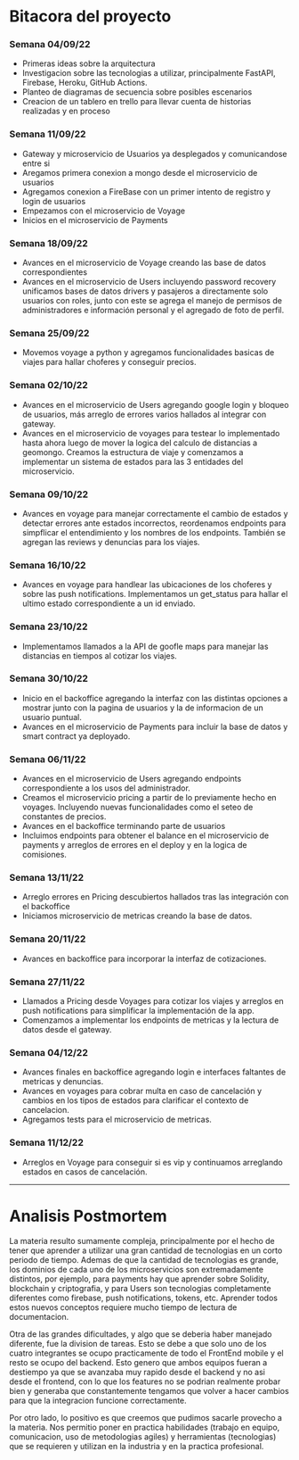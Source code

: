 # Bitacora del proyecto

### Semana 04/09/22
  - Primeras ideas sobre la arquitectura
  - Investigacion sobre las tecnologias a utilizar, principalmente FastAPI, Firebase, Heroku, GitHub Actions.
  - Planteo de diagramas de secuencia sobre posibles escenarios
  - Creacion de un tablero en trello para llevar cuenta de historias realizadas y en proceso


### Semana 11/09/22
 - Gateway y microservicio de Usuarios ya desplegados y comunicandose entre si
 - Aregamos primera conexion a mongo desde el microservicio de usuarios
 - Agregamos conexion a FireBase con un primer intento de registro y login de usuarios
 - Empezamos con el microservicio de Voyage
 - Inicios en el microservicio de Payments


### Semana 18/09/22
 - Avances en el microservicio de Voyage creando las base de datos correspondientes
 - Avances en el microservicio de Users incluyendo password recovery unificamos bases de datos drivers y pasajeros a directamente solo usuarios con roles, junto con este se agrega el manejo de permisos de administradores e información personal y el agregado de foto de perfil. 
 
 
### Semana 25/09/22
 - Movemos voyage a python y agregamos funcionalidades basicas de viajes para hallar choferes y conseguir precios.
 
### Semana 02/10/22
 - Avances en el microservicio de Users agregando google login y bloqueo de usuarios, más arreglo de errores varios hallados al integrar con gateway.
 - Avances en el microservicio de voyages para testear lo implementado hasta ahora luego de mover la logica del calculo de distancias a geomongo. Creamos la estructura de viaje y comenzamos a implementar un sistema de estados para las 3 entidades del microservicio.
 
 ### Semana 09/10/22
 - Avances en voyage para manejar correctamente el cambio de estados y detectar errores ante estados incorrectos, reordenamos endpoints para simpflicar el entendimiento y los nombres de los endpoints. También se agregan las reviews y denuncias para los viajes.
 
### Semana 16/10/22
 - Avances en voyage para handlear las ubicaciones de los choferes y sobre las push notifications. Implementamos un get_status para hallar el ultimo estado correspondiente a un id enviado.

### Semana 23/10/22
 - Implementamos llamados a la API de goofle maps para manejar las distancias en tiempos al cotizar los viajes.
 
 
### Semana 30/10/22
 - Inicio en el backoffice agregando la interfaz con las distintas opciones a mostrar junto con la pagina de usuarios y la de informacion de un usuario puntual.
 - Avances en el microservicio de Payments para incluir la base de datos y smart contract ya deployado.

### Semana 06/11/22
 - Avances en el microservicio de Users agregando endpoints correspondiente a los usos del administrador.
 - Creamos el microservicio pricing a partir de lo previamente hecho en voyages. Incluyendo nuevas funcionalidades como el seteo de constantes de precios.
 - Avances en el backoffice terminando parte de usuarios
 - Incluimos endpoints para obtener el balance en el microservicio de payments y arreglos de errores en el deploy y en la logica de comisiones.

### Semana 13/11/22
 - Arreglo errores en Pricing descubiertos hallados tras las integración con el backoffice
 - Iniciamos microservicio de metricas creando la base de datos.

### Semana 20/11/22
 - Avances en backoffice para incorporar la interfaz de cotizaciones.

### Semana 27/11/22
 - Llamados a Pricing desde Voyages para cotizar los viajes y arreglos en push notifications para simplificar la implementación de la app.
 - Comenzamos a implementar los endpoints de metricas y la lectura de datos desde el gateway.

### Semana 04/12/22
 - Avances finales en backoffice agregando login e interfaces faltantes de metricas y denuncias.
 - Avances en voyages para cobrar multa en caso de cancelación y cambios en los tipos de estados para clarificar el contexto de cancelacion.
 - Agregamos tests para el microservicio de metricas.

### Semana 11/12/22
 - Arreglos en Voyage para conseguir si es vip y continuamos arreglando estados en casos de cancelación.
 
 *******
 
 # Analisis Postmortem
 
 La materia resulto sumamente compleja, principalmente por el hecho de tener que aprender a utilizar una gran cantidad de tecnologias en un corto periodo de tiempo. Ademas de que la cantidad de tecnologias es grande, los dominios de cada uno de los microservicios son extremadamente distintos, por ejemplo, para payments hay que aprender sobre Solidity, blockchain y criptografia, y para Users son tecnologias completamente diferentes como firebase, push notifications, tokens, etc. Aprender todos estos nuevos conceptos requiere mucho tiempo de lectura de documentacion.
 
Otra de las grandes dificultades, y algo que se deberia haber manejado diferente, fue la division de tareas. Esto se debe a que solo uno de los cuatro integrantes se ocupo practicamente de todo el FrontEnd mobile y el resto se ocupo del backend. Esto genero que ambos equipos fueran a destiempo ya que se avanzaba muy rapido desde el backend y no asi desde el frontend, con lo que los features no se podrian realmente probar bien y generaba que constantemente tengamos que volver a hacer cambios para que la integracion funcione correctamente.

Por otro lado, lo positivo es que creemos que pudimos sacarle provecho a la materia. Nos permitio poner en practica habilidades (trabajo en equipo, comunicacion, uso de metodologias agiles) y herramientas (tecnologias) que se requieren y utilizan en la industria y en la practica profesional.




